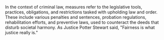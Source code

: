 
In the context of criminal law, measures refer to the legislative tools, practices, obligations, and restrictions tasked with upholding law and order. These include various penalties and sentences, probation regulations, rehabilitation efforts, and preventive laws, used to counteract the deeds that disturb societal harmony. As Justice Potter Stewart said, "Fairness is what justice really is."

